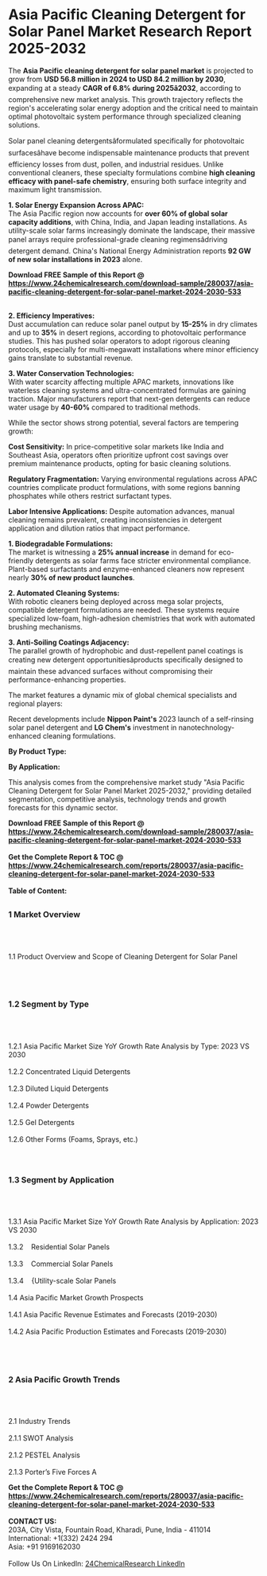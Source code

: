 <h1>Asia Pacific Cleaning Detergent for Solar Panel  Market Research Report 2025-2032</h1><p>The <strong>Asia Pacific cleaning detergent for solar panel market</strong> is projected to grow from <strong>USD 56.8 million in 2024 to USD 84.2 million by 2030</strong>, expanding at a steady <strong>CAGR of 6.8% during 2025â2032</strong>, according to comprehensive new market analysis. This growth trajectory reflects the region's accelerating solar energy adoption and the critical need to maintain optimal photovoltaic system performance through specialized cleaning solutions.</p><p>Solar panel cleaning detergentsâformulated specifically for photovoltaic surfacesâhave become indispensable maintenance products that prevent efficiency losses from dust, pollen, and industrial residues. Unlike conventional cleaners, these specialty formulations combine <strong>high cleaning efficacy with panel-safe chemistry</strong>, ensuring both surface integrity and maximum light transmission.</p><p><strong>1. Solar Energy Expansion Across APAC:</strong><br>
The Asia Pacific region now accounts for <strong>over 60% of global solar capacity additions</strong>, with China, India, and Japan leading installations. As utility-scale solar farms increasingly dominate the landscape, their massive panel arrays require professional-grade cleaning regimensâdriving detergent demand. China's National Energy Administration reports <strong>92 GW of new solar installations in 2023</strong> alone.</p><div><b>Download FREE Sample of this Report @ 
            <a href="https://www.24chemicalresearch.com/download-sample/280037/asia-pacific-cleaning-detergent-for-solar-panel-market-2024-2030-533">
            https://www.24chemicalresearch.com/download-sample/280037/asia-pacific-cleaning-detergent-for-solar-panel-market-2024-2030-533</a></b></div><br><p><strong>2. Efficiency Imperatives:</strong><br>
Dust accumulation can reduce solar panel output by <strong>15-25%</strong> in dry climates and up to <strong>35%</strong> in desert regions, according to photovoltaic performance studies. This has pushed solar operators to adopt rigorous cleaning protocols, especially for multi-megawatt installations where minor efficiency gains translate to substantial revenue.</p><p><strong>3. Water Conservation Technologies:</strong><br>
With water scarcity affecting multiple APAC markets, innovations like waterless cleaning systems and ultra-concentrated formulas are gaining traction. Major manufacturers report that next-gen detergents can reduce water usage by <strong>40-60%</strong> compared to traditional methods.</p><p>While the sector shows strong potential, several factors are tempering growth:</p><p><strong>Cost Sensitivity:</strong> In price-competitive solar markets like India and Southeast Asia, operators often prioritize upfront cost savings over premium maintenance products, opting for basic cleaning solutions.</p><p><strong>Regulatory Fragmentation:</strong> Varying environmental regulations across APAC countries complicate product formulations, with some regions banning phosphates while others restrict surfactant types.</p><p><strong>Labor Intensive Applications:</strong> Despite automation advances, manual cleaning remains prevalent, creating inconsistencies in detergent application and dilution ratios that impact performance.</p><p><strong>1. Biodegradable Formulations:</strong><br>
The market is witnessing a <strong>25% annual increase</strong> in demand for eco-friendly detergents as solar farms face stricter environmental compliance. Plant-based surfactants and enzyme-enhanced cleaners now represent nearly <strong>30% of new product launches</strong>.</p><p><strong>2. Automated Cleaning Systems:</strong><br>
With robotic cleaners being deployed across mega solar projects, compatible detergent formulations are needed. These systems require specialized low-foam, high-adhesion chemistries that work with automated brushing mechanisms.</p><p><strong>3. Anti-Soiling Coatings Adjacency:</strong><br>
The parallel growth of hydrophobic and dust-repellent panel coatings is creating new detergent opportunitiesâproducts specifically designed to maintain these advanced surfaces without compromising their performance-enhancing properties.</p><p>The market features a dynamic mix of global chemical specialists and regional players:</p><p>Recent developments include <strong>Nippon Paint's</strong> 2023 launch of a self-rinsing solar panel detergent and <strong>LG Chem's</strong> investment in nanotechnology-enhanced cleaning formulations.</p><p><strong>By Product Type:</strong></p><p><strong>By Application:</strong></p><p>This analysis comes from the comprehensive market study "Asia Pacific Cleaning Detergent for Solar Panel Market 2025-2032," providing detailed segmentation, competitive analysis, technology trends and growth forecasts for this dynamic sector.</p><div><b>Download FREE Sample of this Report @ 
            <a href="https://www.24chemicalresearch.com/download-sample/280037/asia-pacific-cleaning-detergent-for-solar-panel-market-2024-2030-533">
            https://www.24chemicalresearch.com/download-sample/280037/asia-pacific-cleaning-detergent-for-solar-panel-market-2024-2030-533</a></b></div><br><div><b>Get the Complete Report & TOC @ 
            <a href="https://www.24chemicalresearch.com/reports/280037/asia-pacific-cleaning-detergent-for-solar-panel-market-2024-2030-533">
            https://www.24chemicalresearch.com/reports/280037/asia-pacific-cleaning-detergent-for-solar-panel-market-2024-2030-533</a></b></div><br>
            <b>Table of Content:</b><p><h2><span style="font-size:16px"><strong>1 Market Overview&nbsp;&nbsp; &nbsp;</strong></span></h2><br />
<br />
<p>1.1 Product Overview and Scope of Cleaning Detergent for Solar Panel &nbsp;</p><br />
<br />
<h2><strong><span style="font-size:16px">1.2 Segment by Type&nbsp;&nbsp; &nbsp;</span></strong></h2><br />
<br />
<p>1.2.1 Asia Pacific Market Size YoY Growth Rate Analysis by Type: 2023 VS 2030&nbsp;&nbsp; &nbsp;<br /><br />
1.2.2 Concentrated Liquid Detergents&nbsp;&nbsp; &nbsp;<br /><br />
1.2.3 Diluted Liquid Detergents<br /><br />
1.2.4 Powder Detergents<br /><br />
1.2.5 Gel Detergents<br /><br />
1.2.6 Other Forms (Foams, Sprays, etc.)<br /><br />
<br />
<h2><span style="font-size:16px"><strong>1.3 Segment by Application&nbsp;&nbsp;</strong></span></h2><br />
<br />
<p>1.3.1 Asia Pacific Market Size YoY Growth Rate Analysis by Application: 2023 VS 2030&nbsp;&nbsp; &nbsp;<br /><br />
1.3.2&nbsp;&nbsp; &nbsp;Residential Solar Panels<br /><br />
1.3.3&nbsp;&nbsp; &nbsp;Commercial Solar Panels<br /><br />
1.3.4&nbsp;&nbsp; &nbsp;{Utility-scale Solar Panels<br /><br />
1.4 Asia Pacific Market Growth Prospects&nbsp;&nbsp; &nbsp;<br /><br />
1.4.1 Asia Pacific Revenue Estimates and Forecasts (2019-2030)&nbsp;&nbsp; &nbsp;<br /><br />
1.4.2 Asia Pacific Production Estimates and Forecasts (2019-2030)&nbsp;&nbsp;</p><br />
<br />
<h2><span style="font-size:16px"><strong>2 Asia Pacific Growth Trends&nbsp;&nbsp; &nbsp;</strong></span></h2><br />
<br />
<p>2.1 Industry Trends&nbsp;&nbsp; &nbsp;<br /><br />
2.1.1 SWOT Analysis&nbsp;&nbsp; &nbsp;<br /><br />
2.1.2 PESTEL Analysis&nbsp;&nbsp; &nbsp;<br /><br />
2.1.3 Porter&rsquo;s Five Forces A</p><div><b>Get the Complete Report & TOC @ 
            <a href="https://www.24chemicalresearch.com/reports/280037/asia-pacific-cleaning-detergent-for-solar-panel-market-2024-2030-533">
            https://www.24chemicalresearch.com/reports/280037/asia-pacific-cleaning-detergent-for-solar-panel-market-2024-2030-533</a></b></div><br><b>CONTACT US:</b><br>
            203A, City Vista, Fountain Road, Kharadi, Pune, India - 411014<br>
            International: +1(332) 2424 294<br>
            Asia: +91 9169162030 <br><br>
            Follow Us On LinkedIn: <a href="https://www.linkedin.com/company/24chemicalresearch/">24ChemicalResearch LinkedIn</a>